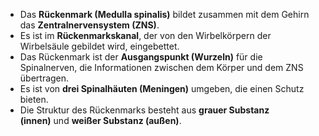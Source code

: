 - Das **Rückenmark (Medulla spinalis)** bildet zusammen mit dem Gehirn das **Zentralnervensystem (ZNS)**.
- Es ist im **Rückenmarkskanal**, der von den Wirbelkörpern der Wirbelsäule gebildet wird, eingebettet.
- Das Rückenmark ist der **Ausgangspunkt (Wurzeln)** für die Spinalnerven, die Informationen zwischen dem Körper und dem ZNS übertragen.
- Es ist von **drei Spinalhäuten (Meningen)** umgeben, die einen Schutz bieten.
- Die Struktur des Rückenmarks besteht aus **grauer Substanz (innen)** und **weißer Substanz (außen)**.